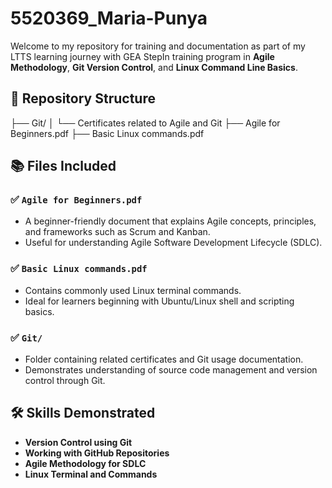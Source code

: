 # 5520369_Maria-Punya

Welcome to my repository for training and documentation as part of my LTTS learning journey with GEA StepIn training program in **Agile Methodology**, **Git Version Control**, and **Linux Command Line Basics**.

## 📁 Repository Structure

├── Git/
│ └── Certificates related to Agile and Git
├── Agile for Beginners.pdf
├── Basic Linux commands.pdf


## 📚 Files Included

### ✅ `Agile for Beginners.pdf`
- A beginner-friendly document that explains Agile concepts, principles, and frameworks such as Scrum and Kanban.
- Useful for understanding Agile Software Development Lifecycle (SDLC).

### ✅ `Basic Linux commands.pdf`
- Contains commonly used Linux terminal commands.
- Ideal for learners beginning with Ubuntu/Linux shell and scripting basics.

### ✅ `Git/`
- Folder containing related certificates and Git usage documentation.
- Demonstrates understanding of source code management and version control through Git.

## 🛠️ Skills Demonstrated

- **Version Control using Git**
- **Working with GitHub Repositories**
- **Agile Methodology for SDLC**
- **Linux Terminal and Commands**

